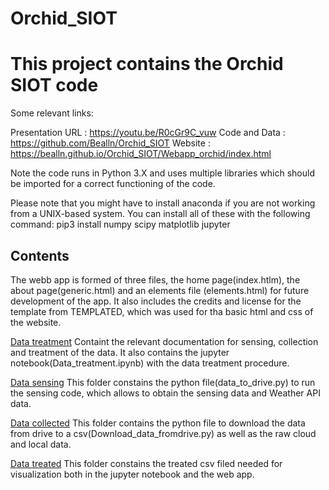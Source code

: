 # Orchid_SIOT

This project contains the Orchid SIOT code
============

Some relevant links: 

Presentation URL : https://youtu.be/R0cGr9C_vuw
Code and Data : https://github.com/Bealln/Orchid_SIOT
Website : https://bealln.github.io/Orchid_SIOT/Webapp_orchid/index.html

Note the code runs in Python 3.X and uses multiple libraries which should be imported for a correct functioning of the code.

Please note that you might have to install anaconda if you are not working from a UNIX-based system. You can install all of these with the following command: pip3 install numpy scipy matplotlib jupyter

Contents
----------
The webb app is formed of three files, the home page(index.htlm), the about page(generic.html) and an elements file (elements.html) for future development of the app. It also includes the credits and license for the template from TEMPLATED, which was used for tha basic html and css of the website.  

[Data treatment](https://github.com/Bealln/Orchid_SIOT/tree/master/Webapp_orchid/Data_treatment) Containt the relevant documentation for sensing, collection and treatment of the data. It also contains the jupyter notebook(Data_treatment.ipynb) with the data treatment procedure. 


[Data sensing](https://github.com/Bealln/Orchid_SIOT/tree/master/Webapp_orchid/Data_treatment/Data_sensing)     This folder constains the python file(data_to_drive.py) to run the sensing code, which allows to obtain the sensing data and Weather API data.

[Data collected](https://github.com/Bealln/Orchid_SIOT/tree/master/Webapp_orchid/Data_treatment/Data_collected)    This folder contains the python file to download the data from drive to a csv(Download_data_fromdrive.py) as well as the raw cloud and local data. 

[Data treated](https://github.com/Bealln/Orchid_SIOT/tree/master/Webapp_orchid/Data_treatment/Data_treated) This folder constains the treated csv filed needed for visualization both in the jupyter notebook and the web app. 

